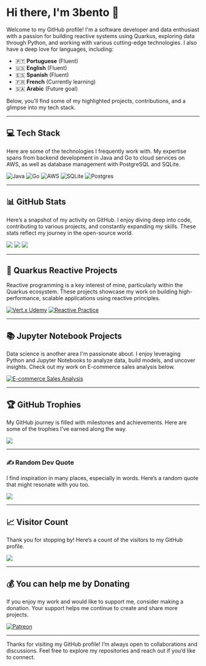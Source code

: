 # Hi there, I'm 3bento 👋

Welcome to my GitHub profile! I'm a software developer and data enthusiast with a passion for building reactive systems using Quarkus, exploring data through Python, and working with various cutting-edge technologies. I also have a deep love for languages, including:

- 🇵🇹 **Portuguese** (Fluent)
- 🇺🇸 **English** (Fluent)
- 🇪🇸 **Spanish** (Fluent)
- 🇫🇷 **French** (Currently learning)
- 🇸🇦 **Arabic** (Future goal)

Below, you'll find some of my highlighted projects, contributions, and a glimpse into my tech stack.

---

## 💻 Tech Stack

Here are some of the technologies I frequently work with. My expertise spans from backend development in Java and Go to cloud services on AWS, as well as database management with PostgreSQL and SQLite.

![Java](https://img.shields.io/badge/java-%23ED8B00.svg?style=for-the-badge&logo=openjdk&logoColor=white)
![Go](https://img.shields.io/badge/go-%2300ADD8.svg?style=for-the-badge&logo=go&logoColor=white)
![AWS](https://img.shields.io/badge/AWS-%23FF9900.svg?style=for-the-badge&logo=amazon-aws&logoColor=white)
![SQLite](https://img.shields.io/badge/sqlite-%2307405e.svg?style=for-the-badge&logo=sqlite&logoColor=white)
![Postgres](https://img.shields.io/badge/postgres-%23316192.svg?style=for-the-badge&logo=postgresql&logoColor=white)

---

## 📊 GitHub Stats

Here’s a snapshot of my activity on GitHub. I enjoy diving deep into code, contributing to various projects, and constantly expanding my skills. These stats reflect my journey in the open-source world.

![](https://github-readme-stats.vercel.app/api?username=3bento&theme=dark&hide_border=false&include_all_commits=false&count_private=false)
![](https://github-readme-streak-stats.herokuapp.com/?user=3bento&theme=dark&hide_border=false)
![](https://github-readme-stats.vercel.app/api/top-langs/?username=3bento&theme=dark&hide_border=false&include_all_commits=false&count_private=false&layout=compact)

---

## 🚀 Quarkus Reactive Projects

Reactive programming is a key interest of mine, particularly within the Quarkus ecosystem. These projects showcase my work on building high-performance, scalable applications using reactive principles.

[![Vert.x Udemy](https://github-readme-stats.vercel.app/api/pin/?username=3bento&repo=vertx-udemy&theme=dark)](https://github.com/3bento/vertx-udemy)
[![Reactive Practice](https://github-readme-stats.vercel.app/api/pin/?username=3bento&repo=reactive-practice&theme=dark)](https://github.com/3bento/reactive-practice)

---

## 📚 Jupyter Notebook Projects

Data science is another area I'm passionate about. I enjoy leveraging Python and Jupyter Notebooks to analyze data, build models, and uncover insights. Check out my work on E-commerce sales analysis below.

[![E-commerce Sales Analysis](https://github-readme-stats.vercel.app/api/pin/?username=3bento&repo=ecommerce_sales_analysis&theme=dark)](https://github.com/3bento/ecommerce_sales_analysis)

---

## 🏆 GitHub Trophies

My GitHub journey is filled with milestones and achievements. Here are some of the trophies I’ve earned along the way.

![](https://github-profile-trophy.vercel.app/?username=3bento&theme=radical&no-frame=true&no-bg=false&margin-w=4)

---

### ✍️ Random Dev Quote

I find inspiration in many places, especially in words. Here’s a random quote that might resonate with you too.

![](https://quotes-github-readme.vercel.app/api?type=horizontal&theme=radical)

---

## 📈 Visitor Count

Thank you for stopping by! Here’s a count of the visitors to my GitHub profile.

[![](https://visitcount.itsvg.in/api?id=3bento&icon=0&color=0)](https://visitcount.itsvg.in)

---

## 💰 You can help me by Donating

If you enjoy my work and would like to support me, consider making a donation. Your support helps me continue to create and share more projects.

[![Patreon](https://img.shields.io/badge/Patreon-F96854?style=for-the-badge&logo=patreon&logoColor=white)](https://patreon.com/3bento)

---

Thanks for visiting my GitHub profile! I’m always open to collaborations and discussions. Feel free to explore my repositories and reach out if you’d like to connect.
```
